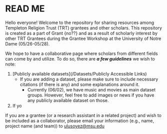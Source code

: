 # READ ME
Hello everyone! Welcome to the repository for sharing resources among Templeton Religion Trust (TRT) grantees and other scholars. This repository is created as a part of Grant {no??} and as a result of scholarly interest by other TRT Grantees during the Grantee Workshop at the University of Notre Dame (05/26-05/28).

We hope to have a collaborative page where scholars from different fields can come by and utilize. To do so, there are ***a few guidelines*** we wish to note:
1) [Publicly available datasets](/Datasets/Publicly Accessible Links)
   -  If you are adding a dataset, please make sure to include necessary citations (if there is any) and some explanations around it. 
      -  Currently (06/02), we have music and movies as main dataset groups. However, feel free to add images or news if you have any publicly available dataset on those.
3) If yo





If you are a grantee (or a research assistant in a related project) and wish to be included as a collaborator, please email your information (e.g., name, project name (and team)) to ulusoyez@msu.edu

